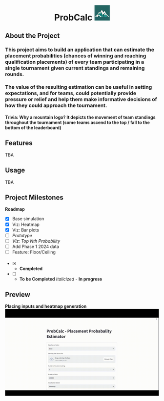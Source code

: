 # <p style="text-align: center;">ProbCalc <img src="https://github.com/ggako/probCalc/blob/main/images/mountain_icon.png?raw=true" width="50" height="50"> </p> 
## About the Project
### This project aims to build an application that can estimate the placement probabilities (chances of winning and reaching qualification placements) of every team participating in a single tournament given current standings and remaining rounds. 

### The value of the resulting estimation can be useful in setting expectations, and for teams, could potentially provide pressure or relief and help them make informative decisions of how they could approach the tournament.

#### Trivia: Why a mountain logo? It depicts the movement of team standings throughout the tournament (some teams ascend to the top / fall to the bottom of the leaderboard)

## Features
TBA

## Usage
TBA

## Project Milestones
**Roadmap**
- [x] Base simulation
- [x] Viz: Heatmap
- [x] Viz: Bar plots
- [ ] *Prototype* 
- [ ] *Viz: Top Nth Probability*
- [ ] Add Phase 1 2024 data
- [ ] Feature: Floor/Ceiling

####
- [x] - **Completed**
- [ ] - **To be Completed**
*Italicized* - **In progress**

## Preview
**Placing inputs and heatmap generation**
![Alt Text](https://github.com/ggako/probCalc/blob/main/images/demo.gif?raw=true)




